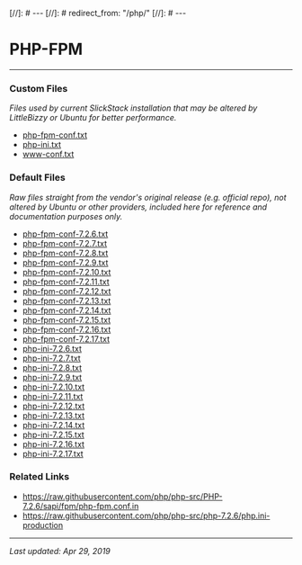 [//]: # ---
[//]: # redirect_from: "/php/"
[//]: # ---
# PHP-FPM

----

### Custom Files

*Files used by current SlickStack installation that may be altered by LittleBizzy or Ubuntu for better performance.*

* <a href="/php-fpm/php-fpm-conf.txt">php-fpm-conf.txt</a>
* <a href="/php-fpm/php-ini.txt">php-ini.txt</a>
* <a href="/php-fpm/www-conf.txt">www-conf.txt</a>

### Default Files

*Raw files straight from the vendor's original release (e.g. official repo), not altered by Ubuntu or other providers, included here for reference and documentation purposes only.*

* <a href="/php-fpm/php-fpm-conf-7.2.6.txt">php-fpm-conf-7.2.6.txt</a>
* <a href="/php-fpm/php-fpm-conf-7.2.7.txt">php-fpm-conf-7.2.7.txt</a>
* <a href="/php-fpm/php-fpm-conf-7.2.8.txt">php-fpm-conf-7.2.8.txt</a>
* <a href="/php-fpm/php-fpm-conf-7.2.9.txt">php-fpm-conf-7.2.9.txt</a>
* <a href="/php-fpm/php-fpm-conf-7.2.10.txt">php-fpm-conf-7.2.10.txt</a>
* <a href="/php-fpm/php-fpm-conf-7.2.11.txt">php-fpm-conf-7.2.11.txt</a>
* <a href="/php-fpm/php-fpm-conf-7.2.12.txt">php-fpm-conf-7.2.12.txt</a>
* <a href="/php-fpm/php-fpm-conf-7.2.13.txt">php-fpm-conf-7.2.13.txt</a>
* <a href="/php-fpm/php-fpm-conf-7.2.14.txt">php-fpm-conf-7.2.14.txt</a>
* <a href="/php-fpm/php-fpm-conf-7.2.15.txt">php-fpm-conf-7.2.15.txt</a>
* <a href="/php-fpm/php-fpm-conf-7.2.16.txt">php-fpm-conf-7.2.16.txt</a>
* <a href="/php-fpm/php-fpm-conf-7.2.17.txt">php-fpm-conf-7.2.17.txt</a>
* <a href="/php-fpm/php-ini-7.2.6.txt">php-ini-7.2.6.txt</a>
* <a href="/php-fpm/php-ini-7.2.7.txt">php-ini-7.2.7.txt</a>
* <a href="/php-fpm/php-ini-7.2.8.txt">php-ini-7.2.8.txt</a>
* <a href="/php-fpm/php-ini-7.2.9.txt">php-ini-7.2.9.txt</a>
* <a href="/php-fpm/php-ini-7.2.10.txt">php-ini-7.2.10.txt</a>
* <a href="/php-fpm/php-ini-7.2.11.txt">php-ini-7.2.11.txt</a>
* <a href="/php-fpm/php-ini-7.2.12.txt">php-ini-7.2.12.txt</a>
* <a href="/php-fpm/php-ini-7.2.13.txt">php-ini-7.2.13.txt</a>
* <a href="/php-fpm/php-ini-7.2.14.txt">php-ini-7.2.14.txt</a>
* <a href="/php-fpm/php-ini-7.2.15.txt">php-ini-7.2.15.txt</a>
* <a href="/php-fpm/php-ini-7.2.16.txt">php-ini-7.2.16.txt</a>
* <a href="/php-fpm/php-ini-7.2.17.txt">php-ini-7.2.17.txt</a>

### Related Links

* https://raw.githubusercontent.com/php/php-src/PHP-7.2.6/sapi/fpm/php-fpm.conf.in
* https://raw.githubusercontent.com/php/php-src/php-7.2.6/php.ini-production

----

*Last updated: Apr 29, 2019*
